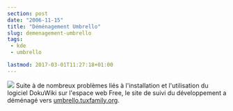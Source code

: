 ```yaml
---
section: post
date: "2006-11-15"
title: "Déménagement Umbrello"
slug: demenagement-umbrello
tags:
 - kde
 - umbrello

lastmod: 2017-03-01T11:27:18+01:00
---
```


![](/images/60px-KDE_logo.svg.png) Suite à de nombreux problèmes liés à l'installation et l'utilisation du logiciel DokuWiki sur l'espace web Free, le site de suivi du développement a déménagé vers [umbrello.tuxfamily.org](http://umbrello.tuxfamily.org/).
